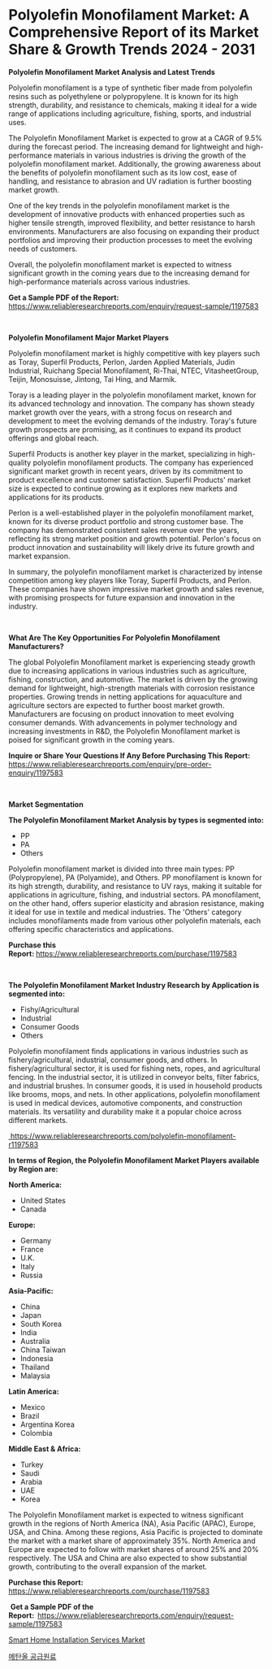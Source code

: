 <p><h1>Polyolefin Monofilament Market: A Comprehensive Report of its Market Share & Growth Trends 2024 - 2031</h1></p><p><strong>Polyolefin Monofilament Market Analysis and Latest Trends</strong></p>
<p><p>Polyolefin monofilament is a type of synthetic fiber made from polyolefin resins such as polyethylene or polypropylene. It is known for its high strength, durability, and resistance to chemicals, making it ideal for a wide range of applications including agriculture, fishing, sports, and industrial uses.</p><p>The Polyolefin Monofilament Market is expected to grow at a CAGR of 9.5% during the forecast period. The increasing demand for lightweight and high-performance materials in various industries is driving the growth of the polyolefin monofilament market. Additionally, the growing awareness about the benefits of polyolefin monofilament such as its low cost, ease of handling, and resistance to abrasion and UV radiation is further boosting market growth.</p><p>One of the key trends in the polyolefin monofilament market is the development of innovative products with enhanced properties such as higher tensile strength, improved flexibility, and better resistance to harsh environments. Manufacturers are also focusing on expanding their product portfolios and improving their production processes to meet the evolving needs of customers.</p><p>Overall, the polyolefin monofilament market is expected to witness significant growth in the coming years due to the increasing demand for high-performance materials across various industries.</p></p>
<p><strong>Get a Sample PDF of the Report:&nbsp;</strong> <a href="https://www.reliableresearchreports.com/enquiry/request-sample/1197583">https://www.reliableresearchreports.com/enquiry/request-sample/1197583</a></p>
<p>&nbsp;</p>
<p><strong>Polyolefin Monofilament Major Market Players</strong></p>
<p><p>Polyolefin monofilament market is highly competitive with key players such as Toray, Superfil Products, Perlon, Jarden Applied Materials, Judin Industrial, Ruichang Special Monofilament, Ri-Thai, NTEC, VitasheetGroup, Teijin, Monosuisse, Jintong, Tai Hing, and Marmik.</p><p>Toray is a leading player in the polyolefin monofilament market, known for its advanced technology and innovation. The company has shown steady market growth over the years, with a strong focus on research and development to meet the evolving demands of the industry. Toray's future growth prospects are promising, as it continues to expand its product offerings and global reach.</p><p>Superfil Products is another key player in the market, specializing in high-quality polyolefin monofilament products. The company has experienced significant market growth in recent years, driven by its commitment to product excellence and customer satisfaction. Superfil Products' market size is expected to continue growing as it explores new markets and applications for its products.</p><p>Perlon is a well-established player in the polyolefin monofilament market, known for its diverse product portfolio and strong customer base. The company has demonstrated consistent sales revenue over the years, reflecting its strong market position and growth potential. Perlon's focus on product innovation and sustainability will likely drive its future growth and market expansion.</p><p>In summary, the polyolefin monofilament market is characterized by intense competition among key players like Toray, Superfil Products, and Perlon. These companies have shown impressive market growth and sales revenue, with promising prospects for future expansion and innovation in the industry.</p></p>
<p>&nbsp;</p>
<p><strong>What Are The Key Opportunities For Polyolefin Monofilament Manufacturers?</strong></p>
<p><p>The global Polyolefin Monofilament market is experiencing steady growth due to increasing applications in various industries such as agriculture, fishing, construction, and automotive. The market is driven by the growing demand for lightweight, high-strength materials with corrosion resistance properties. Growing trends in netting applications for aquaculture and agriculture sectors are expected to further boost market growth. Manufacturers are focusing on product innovation to meet evolving consumer demands. With advancements in polymer technology and increasing investments in R&D, the Polyolefin Monofilament market is poised for significant growth in the coming years.</p></p>
<p><strong>Inquire or Share Your Questions If Any Before Purchasing This Report:</strong> <a href="https://www.reliableresearchreports.com/enquiry/pre-order-enquiry/1197583">https://www.reliableresearchreports.com/enquiry/pre-order-enquiry/1197583</a></p>
<p>&nbsp;</p>
<p><strong>Market Segmentation</strong></p>
<p><strong>The Polyolefin Monofilament Market Analysis by types is segmented into:</strong></p>
<p><ul><li>PP</li><li>PA</li><li>Others</li></ul></p>
<p><p>Polyolefin monofilament market is divided into three main types: PP (Polypropylene), PA (Polyamide), and Others. PP monofilament is known for its high strength, durability, and resistance to UV rays, making it suitable for applications in agriculture, fishing, and industrial sectors. PA monofilament, on the other hand, offers superior elasticity and abrasion resistance, making it ideal for use in textile and medical industries. The 'Others' category includes monofilaments made from various other polyolefin materials, each offering specific characteristics and applications.</p></p>
<p><strong>Purchase this Report:&nbsp;</strong><a href="https://www.reliableresearchreports.com/purchase/1197583">https://www.reliableresearchreports.com/purchase/1197583</a></p>
<p>&nbsp;</p>
<p><strong>The Polyolefin Monofilament Market Industry Research by Application is segmented into:</strong></p>
<p><ul><li>Fishy/Agricultural</li><li>Industrial</li><li>Consumer Goods</li><li>Others</li></ul></p>
<p><p>Polyolefin monofilament finds applications in various industries such as fishery/agricultural, industrial, consumer goods, and others. In fishery/agricultural sector, it is used for fishing nets, ropes, and agricultural fencing. In the industrial sector, it is utilized in conveyor belts, filter fabrics, and industrial brushes. In consumer goods, it is used in household products like brooms, mops, and nets. In other applications, polyolefin monofilament is used in medical devices, automotive components, and construction materials. Its versatility and durability make it a popular choice across different markets.</p></p>
<p><a href="https://www.reliableresearchreports.com/polyolefin-monofilament-r1197583">&nbsp;https://www.reliableresearchreports.com/polyolefin-monofilament-r1197583</a></p>
<p><strong>In terms of Region, the Polyolefin Monofilament Market Players available by Region are:</strong></p>
<p>
    <p> <strong> North America: </strong>
        <ul>
            <li>United States</li>
            <li>Canada</li>
        </ul>
        </p> 
    <p> <strong> Europe: </strong>
        <ul>
            <li>Germany</li>
            <li>France</li>
            <li>U.K.</li>
            <li>Italy</li>
            <li>Russia</li>
        </ul>
        </p> 
    <p> <strong> Asia-Pacific: </strong>
        <ul>
            <li>China</li>
            <li>Japan</li>
            <li>South Korea</li>
            <li>India</li>
            <li>Australia</li>
            <li>China Taiwan</li>
            <li>Indonesia</li>
            <li>Thailand</li>
            <li>Malaysia</li>
        </ul>
        </p> 
    <p> <strong> Latin America: </strong>
        <ul>
            <li>Mexico</li>
            <li>Brazil</li>
            <li>Argentina Korea</li>
            <li>Colombia</li>
        </ul>
        </p> 
    <p> <strong> Middle East & Africa: </strong>
        <ul>
            <li>Turkey</li>
            <li>Saudi</li>
            <li>Arabia</li>
            <li>UAE</li>
            <li>Korea</li>
        </ul>
    </p>
    </p>
<p><p>The Polyolefin Monofilament market is expected to witness significant growth in the regions of North America (NA), Asia Pacific (APAC), Europe, USA, and China. Among these regions, Asia Pacific is projected to dominate the market with a market share of approximately 35%. North America and Europe are expected to follow with market shares of around 25% and 20% respectively. The USA and China are also expected to show substantial growth, contributing to the overall expansion of the market.</p></p>
<p><strong>Purchase this Report: </strong><a href="https://www.reliableresearchreports.com/purchase/1197583">https://www.reliableresearchreports.com/purchase/1197583</a></p>
<p>&nbsp;<strong>Get a Sample PDF of the Report:&nbsp;&nbsp;</strong><a href="https://www.reliableresearchreports.com/enquiry/request-sample/1197583">https://www.reliableresearchreports.com/enquiry/request-sample/1197583</a></p>
<p><strong></strong></p>
<p><p><a href="https://github.com/faithreidt5556/Market-Research-Report-List-1/blob/main/smart-home-installation-services-market.md">Smart Home Installation Services Market</a></p><p><a href="https://github.com/bvubpqd5241630/Market-Research-Report-List-3/blob/main/81002878676.md">메탄올 공급원료</a></p></p>